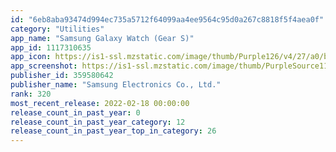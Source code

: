 ```yaml
---
id: "6eb8aba93474d994ec735a5712f64099aa4ee9564c95d0a267c8818f5f4aea0f"
category: "Utilities"
app_name: "Samsung Galaxy Watch (Gear S)"
app_id: 1117310635
app_icon: https://is1-ssl.mzstatic.com/image/thumb/Purple126/v4/27/a0/bf/27a0bfaf-3df0-385d-eeb0-a44663348484/AppIcon-1x_U007emarketing-0-5-0-0-85-220.png/1024x1024bb.png
app_screenshot: https://is1-ssl.mzstatic.com/image/thumb/PurpleSource114/v4/7d/63/07/7d6307f7-e3a0-7dbd-e98f-da09a6844b85/dfcb034a-6bed-4718-bf67-19fb08588cd7_IMG_0914.PNG/1242x2688bb.png
publisher_id: 359580642
publisher_name: "Samsung Electronics Co., Ltd."
rank: 320
most_recent_release: 2022-02-18 00:00:00
release_count_in_past_year: 0
release_count_in_past_year_category: 12
release_count_in_past_year_top_in_category: 26
---
```

